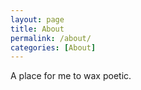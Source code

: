 ```yaml
---
layout: page
title: About
permalink: /about/
categories: [About]
---
```


A place for me to wax poetic.

